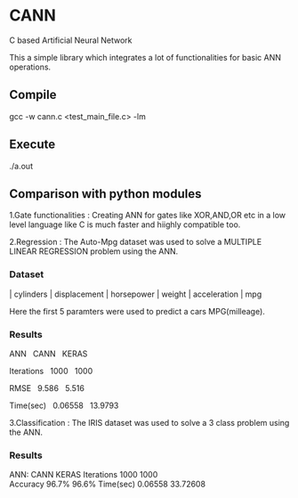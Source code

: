 # CANN
C based Artificial Neural Network

This a simple library which integrates a lot of functionalities for basic ANN operations.

## Compile
gcc -w cann.c <test_main_file.c> -lm

## Execute
./a.out

## Comparison with python modules

1.Gate functionalities : Creating ANN for gates like XOR,AND,OR etc in a low level language like C is much faster and hiighly compatible too.

2.Regression : The Auto-Mpg dataset was used to solve a MULTIPLE LINEAR REGRESSION problem using the ANN.

### Dataset
  | cylinders |	displacement |	horsepower |	weight |	acceleration |	mpg 
  
  Here the first 5 paramters were used to predict a cars MPG(milleage).
### Results
  ANN&nbsp;               &nbsp;CANN&nbsp;           &nbsp;KERAS  
  
  Iterations&nbsp;         &nbsp;1000&nbsp;           &nbsp;1000&nbsp;   
  
  RMSE&nbsp;               &nbsp;9.586&nbsp;          &nbsp;5.516&nbsp;   
  
  Time(sec)&nbsp;          &nbsp;0.06558&nbsp;        &nbsp;13.9793&nbsp; 
 
3.Classification : The IRIS dataset was used to solve a 3 class problem using the ANN.

### Results
  ANN:              CANN          KERAS
  Iterations        1000          1000  
  Accuracy          96.7%         96.6%
  Time(sec)         0.06558       33.72608
  

